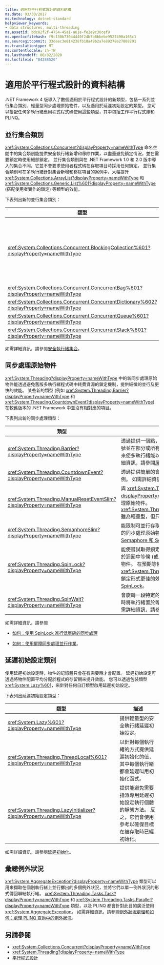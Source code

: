 ```yaml
---
title: 適用於平行程式設計的資料結構
ms.date: 03/30/2017
ms.technology: dotnet-standard
helpviewer_keywords:
- data structures, multi-threading
ms.assetid: bdc82f2f-4754-45a1-a81e-fe2e9c30cef9
ms.openlocfilehash: f9c130b73044440f24b7b8bbebe9527490a165c1
ms.sourcegitcommit: 33deec3e814238fb18a49b2a7e89278e27888291
ms.translationtype: MT
ms.contentlocale: zh-TW
ms.lasthandoff: 06/02/2020
ms.locfileid: "84288520"
---
```

# <a name="data-structures-for-parallel-programming"></a>適用於平行程式設計的資料結構
.NET Framework 4 版導入了數個適用於平行程式設計的新類型，包括一系列並行集合類別、輕量型同步處理原始物件，以及適用於延遲初始設定的類型。 您可以搭配任何多執行緒應用程式程式碼使用這些類型，其中包括工作平行程式庫和 PLINQ。  
  
## <a name="concurrent-collection-classes"></a>並行集合類別  
 <xref:System.Collections.Concurrent?displayProperty=nameWithType> 命名空間中的集合類別能提供安全執行緒新增和移除作業，以盡量避免鎖定情況，並在需要鎖定時使用細部鎖定。 並行集合類別與在 .NET Framework 1.0 和 2.0 版中導入的集合不同，它並不會要求使用者程式碼在存取項目時採用任何鎖定。 並行集合類別可在多執行緒針對集合新增和移除項目的案例中，大幅提升 <xref:System.Collections.ArrayList?displayProperty=nameWithType> 和 <xref:System.Collections.Generic.List%601?displayProperty=nameWithType> (搭配使用者實作的鎖定) 等類型的效能。  
  
 下表列出新的並行集合類別：  
  
|類型|描述|  
|----------|-----------------|  
|<xref:System.Collections.Concurrent.BlockingCollection%601?displayProperty=nameWithType>|提供安全執行緒集合適用的封鎖和界限容量，這個集合會實作 <xref:System.Collections.Concurrent.IProducerConsumerCollection%601?displayProperty=nameWithType>。 在沒有可用插槽或集合已滿的情況下封鎖產生者執行緒。 在集合為空的情況下封鎖取用者執行緒。 此類型也支援由取用者和產生者所進行的非封鎖存取。 <xref:System.Collections.Concurrent.BlockingCollection%601> 可以作為基底類別或備份存放區使用，以針對任何支援 <xref:System.Collections.Generic.IEnumerable%601>的集合類別提供封鎖和繫結。|  
|<xref:System.Collections.Concurrent.ConcurrentBag%601?displayProperty=nameWithType>|能提供可調整之新增和取得作業的安全執行緒包實作。|  
|<xref:System.Collections.Concurrent.ConcurrentDictionary%602?displayProperty=nameWithType>|並行且可調整的字典類型。|  
|<xref:System.Collections.Concurrent.ConcurrentQueue%601?displayProperty=nameWithType>|並行且可調整的 FIFO 佇列。|  
|<xref:System.Collections.Concurrent.ConcurrentStack%601?displayProperty=nameWithType>|並行且可調整的 LIFO 堆疊。|  
  
 如需詳細資訊，請參閱[安全執行緒集合](../collections/thread-safe/index.md)。  
  
## <a name="synchronization-primitives"></a>同步處理原始物件  
 <xref:System.Threading?displayProperty=nameWithType> 中的新同步處理原始物件能透過避免舊版多執行緒程式碼中耗費資源的鎖定機制，提供細微的並行及更快的效能。 某些新的類型 (例如 <xref:System.Threading.Barrier?displayProperty=nameWithType> 和 <xref:System.Threading.CountdownEvent?displayProperty=nameWithType>) 在較舊版本的 .NET Framework 中並沒有相對應的項目。  
  
 下表列出新的同步處理類型：  
  
|類型|描述|  
|----------|-----------------|  
|<xref:System.Threading.Barrier?displayProperty=nameWithType>|透過提供一個點，可讓每個工作發出其抵達的訊號並在部分或所有工作皆已抵達之前持續封鎖，來使多執行緒能以平行方式處理演算法。 如需詳細資訊，請參閱[屏障](../threading/barrier.md)。|  
|<xref:System.Threading.CountdownEvent?displayProperty=nameWithType>|透過提供簡單的會合機制來簡化分岔和連結案例。 如需詳細資訊，請參閱 [CountdownEvent](../threading/countdownevent.md)。|  
|<xref:System.Threading.ManualResetEventSlim?displayProperty=nameWithType>|與 <xref:System.Threading.ManualResetEvent?displayProperty=nameWithType> 類似的同步處理原始物件。 <xref:System.Threading.ManualResetEventSlim> 雖為輕量型，但只能用於內部處理序通訊。|  
|<xref:System.Threading.SemaphoreSlim?displayProperty=nameWithType>|能限制可並行存取資源或資源集區之執行緒數目的同步處理原始物件。 如需詳細資訊，請參閱 [Semaphore 和 SemaphoreSlim](../threading/semaphore-and-semaphoreslim.md)。|  
|<xref:System.Threading.SpinLock?displayProperty=nameWithType>|能使嘗試取得鎖定的執行緒在產生其配量之前，於迴圈中等候 (或*旋轉*) 一段時間的互斥鎖定原始物件。 在預期等候鎖定時間較短的案例中，<xref:System.Threading.SpinLock> 能提供比其他鎖定形式更佳的效能。 如需詳細資訊，請參閱 [SpinLock](../threading/spinlock.md)。|  
|<xref:System.Threading.SpinWait?displayProperty=nameWithType>|會旋轉一段特定的時間，並於最終超過旋轉計數時將執行緒置於等候狀態的小型輕量型類型。  如需詳細資訊，請參閱 [SpinWait](../threading/spinwait.md)。|  
  
 如需詳細資訊，請參閱  
  
- [如何：使用 SpinLock 進行低層級的同步處理](../threading/how-to-use-spinlock-for-low-level-synchronization.md)  
  
- [如何：使用屏障同步處理並行作業](../threading/how-to-synchronize-concurrent-operations-with-a-barrier.md)。  
  
## <a name="lazy-initialization-classes"></a>延遲初始設定類別  
 使用延遲初始設定時，物件的記憶體只會在有需要時才會配置。 延遲初始設定可透過將物件配置平均分配於程式的存留期來提升效能。 您可以透過包裝類型 <xref:System.Lazy%601>，來針對任何自訂類型啟用延遲初始設定。  
  
 下表列出延遲初始設定類型：  
  
|類型|描述|  
|----------|-----------------|  
|<xref:System.Lazy%601?displayProperty=nameWithType>|提供輕量型的安全執行緒延遲初始設定。|  
|<xref:System.Threading.ThreadLocal%601?displayProperty=nameWithType>|以針對每個執行緒的方式提供延遲初始化的值，其中每個執行緒都會延遲叫用初始化函式。|  
|<xref:System.Threading.LazyInitializer?displayProperty=nameWithType>|提供能避免需要指派專用延遲初始設定執行個體的靜態方法。 反之，它們會使用參考以確保目標在被存取時已經初始化。|  
  
 如需詳細資訊，請參閱[延遲初始化](../../framework/performance/lazy-initialization.md)。  
  
## <a name="aggregate-exceptions"></a>彙總例外狀況  
 <xref:System.AggregateException?displayProperty=nameWithType> 類型可以用來擷取在個別執行緒上並行擲出的多個例外狀況，並將它們以單一例外狀況的形式傳回聯結執行緒。 <xref:System.Threading.Tasks.Task?displayProperty=nameWithType> 和 <xref:System.Threading.Tasks.Parallel?displayProperty=nameWithType> 類型，以及 PLINQ 都會針對此目的廣泛使用 <xref:System.AggregateException>。 如需詳細資訊，請參閱[例外狀況處理](exception-handling-task-parallel-library.md)和[如何：處理 PLINQ 查詢中的例外狀況](how-to-handle-exceptions-in-a-plinq-query.md)。  
  
## <a name="see-also"></a>另請參閱

- <xref:System.Collections.Concurrent?displayProperty=nameWithType>
- <xref:System.Threading?displayProperty=nameWithType>
- [平行程式設計](index.md)
